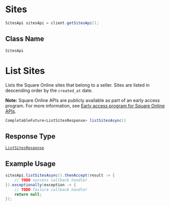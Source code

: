 # Sites

```java
SitesApi sitesApi = client.getSitesApi();
```

## Class Name

`SitesApi`


# List Sites

Lists the Square Online sites that belong to a seller. Sites are listed in descending order by the `created_at` date.

__Note:__ Square Online APIs are publicly available as part of an early access program. For more information, see [Early access program for Square Online APIs](../../https://developer.squareup.com/docs/online-api#early-access-program-for-square-online-apis).

```java
CompletableFuture<ListSitesResponse> listSitesAsync()
```

## Response Type

[`ListSitesResponse`](../../doc/models/list-sites-response.md)

## Example Usage

```java
sitesApi.listSitesAsync().thenAccept(result -> {
    // TODO success callback handler
}).exceptionally(exception -> {
    // TODO failure callback handler
    return null;
});
```

